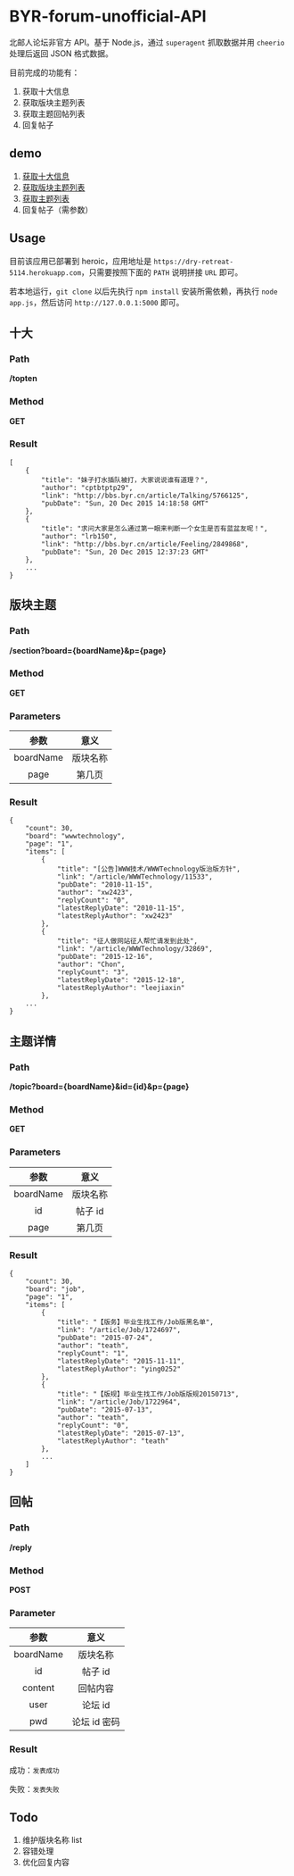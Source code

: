 # BYR-forum-unofficial-API

北邮人论坛非官方 API。基于 Node.js，通过 `superagent` 抓取数据并用 `cheerio` 处理后返回 JSON 格式数据。

目前完成的功能有：

1. 获取十大信息
2. 获取版块主题列表
3. 获取主题回帖列表
4. 回复帖子

## demo

1. [获取十大信息](https://dry-retreat-5114.herokuapp.com/topten)
2. [获取版块主题列表](https://dry-retreat-5114.herokuapp.com/section?board=wwwtechnology&p=1)
3. [获取主题列表](https://dry-retreat-5114.herokuapp.com/topic?board=wwwtechnology&id=32932&p=1)
4. 回复帖子（需参数）

## Usage

目前该应用已部署到 heroic，应用地址是 `https://dry-retreat-5114.herokuapp.com`，只需要按照下面的 `PATH` 说明拼接 `URL` 即可。

若本地运行，`git clone` 以后先执行 `npm install` 安装所需依赖，再执行 `node app.js`，然后访问 `http://127.0.0.1:5000` 即可。


## 十大

### Path

**/topten**

### Method

**GET**

### Result


	[
		{
			"title": "妹子打水插队被打，大家说说谁有道理？",
			"author": "cptbtptp29",
			"link": "http://bbs.byr.cn/article/Talking/5766125",
			"pubDate": "Sun, 20 Dec 2015 14:18:58 GMT"
		},
		{
			"title": "求问大家是怎么通过第一眼来判断一个女生是否有蓝盆友呢！",
			"author": "lrb150",
			"link": "http://bbs.byr.cn/article/Feeling/2849868",
			"pubDate": "Sun, 20 Dec 2015 12:37:23 GMT"
		},
		...
	}

## 版块主题

### Path

**/section?board={boardName}&p={page}**

### Method

**GET**

### Parameters

| 参数 | 意义 |
| :---: | :---: |
| boardName| 版块名称 |
| page | 第几页 |

### Result

	{
		"count": 30,
		"board": "wwwtechnology",
		"page": "1",
		"items": [
			{
				"title": "[公告]WWW技术/WWWTechnology版治版方针",
				"link": "/article/WWWTechnology/11533",
				"pubDate": "2010-11-15",
				"author": "xw2423",
				"replyCount": "0",
				"latestReplyDate": "2010-11-15",
				"latestReplyAuthor": "xw2423"
			},
			{
				"title": "征人做网站征人帮忙请发到此处",
				"link": "/article/WWWTechnology/32869",
				"pubDate": "2015-12-16",
				"author": "Chon",
				"replyCount": "3",
				"latestReplyDate": "2015-12-18",
				"latestReplyAuthor": "leejiaxin"
			},
		...
	}
	
## 主题详情

### Path

**/topic?board={boardName}&id={id}&p={page}**

### Method

**GET**

### Parameters

| 参数 | 意义 |
| :---: | :---: |
| boardName| 版块名称 |
| id | 帖子 id |
| page | 第几页 |

### Result

	{
		"count": 30,
		"board": "job",
		"page": "1",
		"items": [
			{
				"title": "【版务】毕业生找工作/Job版黑名单",
				"link": "/article/Job/1724697",
				"pubDate": "2015-07-24",
				"author": "teath",
				"replyCount": "1",
				"latestReplyDate": "2015-11-11",
				"latestReplyAuthor": "ying0252"
			},
			{
				"title": "【版规】毕业生找工作/Job版版规20150713",
				"link": "/article/Job/1722964",
				"pubDate": "2015-07-13",
				"author": "teath",
				"replyCount": "0",
				"latestReplyDate": "2015-07-13",
				"latestReplyAuthor": "teath"
			},
			...
		]
	}
		
## 回帖

### Path

**/reply**

### Method

**POST**

### Parameter

| 参数 | 意义 |
| :---: | :---: |
| boardName| 版块名称 |
| id | 帖子 id |
| content | 回帖内容 |
| user | 论坛 id |
| pwd | 论坛 id 密码 |

### Result

成功：`发表成功`

失败：`发表失败`


## Todo

1. 维护版块名称 list
2. 容错处理
3. 优化回复内容
